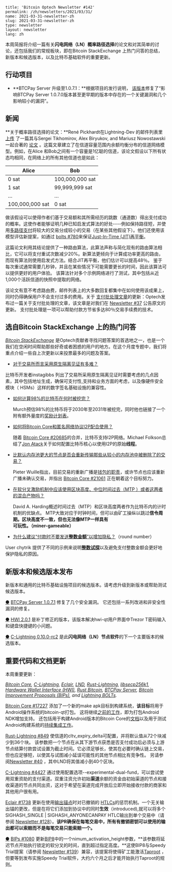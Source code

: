 ```
title: 'Bitcoin Optech Newsletter #142'
permalink: /zh/newsletters/2021/03/31/
name: 2021-03-31-newsletter-zh 
slug: 2021-03-31-newsletter-zh 
type: newsletter
layout: newsletter
lang: zh
```

本周简报将介绍一篇有关**闪电网络（LN）概率路径选择**的论文和对其简单的讨论，还包括我们的常规板块，即在Bitcoin StackExchange 上热门问答的总结，新版本和候选版本，以及比特币基础软件的重要更新。



## 行动项目

- **BTCPay Server 升级至1.0.7.1：**根据项目的发行说明， [该版本](https://github.com/btcpayserver/btcpayserver/releases/tag/v1.0.7.1)修复了“影响BTCPay Server 1.0.7.0版本甚至更早期的版本中存在的一个关键漏洞和几个影响较小的漏洞”。



## 新闻

**关于概率路径选择的论文：**René Pickhardt在Lightning-Dev 的邮件列表里 [上传](https://lists.linuxfoundation.org/pipermail/lightning-dev/2021-March/002984.html) 了一篇其与Sergei Tikhomirov, Alex Biryukov, and Mariusz Nowostawski一起合著的 [论文](https://arxiv.org/abs/2103.08576) 。这篇文章建立了在信道容量范围内余额均衡分布的信道网络模型。例如，在Alice 和Bob之间有一个容量是1亿聪的信道，该论文假设以下所有状态均相同，在网络上的所有其他信道也是如此：

| Alice           | Bob             |
| --------------- | --------------- |
| 0 sat           | 100,000,000 sat |
| 1 sat           | 99,999,999 sat  |
| …               | …               |
| 100,000,000 sat | 0 sat           |

做该假设可以使得作者们基于交易额和其所需经历的跳数（通道数）得出支付成功的概率。这使作者能够证明几种已知启发式算法的好处----例如保持路径短，并使用[多路径支付](https://bitcoinops.org/en/topics/multipath-payments/)将较大的交易分成较小的交易（在某些其他假设下）。他们还使用该模型评估新提案，如通过 [bolts #780](https://github.com/lightningnetwork/lightning-rfc/issues/780)来保证[Just-In-Time (JIT)再平衡](https://bitcoinops.org/en/topics/jit-routing/)。

这篇论文利用其结论提供了一种路由算法，此算法声称与简化现有的路由算法相比，它可以将支付重试次数减少20%。新算法更倾向于计算成功率更高的路由，而现有算法则使用启发式方法。结合JIT再平衡，他们估计可以提高48％。 鉴于每次重试通常需要几秒钟，并且在某些情况下可能需要更长的时间，因此该算法可以提供更好的用户体验。 该算法针对多个示例网络进行了测试，其中包括从近1,000个活跃信道的快照中提取的网络。

该论文有意不考虑路由费，邮件列表上的大多数回复都集中在如何使用该成果上，同时仍得确保用户不会支付过多的费用。关于 [支付批处理文章](https://bitcoinops.org/en/payment-batching/)的更新：Optech发布过一篇关于支付批处理的文章，该文章是对我们在 [Newsletter #37](https://bitcoinops.org/en/newsletters/2019/03/12/#optech-publishes-book-chapter-about-payment-batching) 公告原文的更新。 支付批处理是一项可以帮助付款方节省多达80％交易手续费的技术。

## 选自Bitcoin StackExchange 上的热门问答

*[Bitcoin StackExchange](https://bitcoin.stackexchange.com/)* 是Optech贡献者寻找问题答案的首选地之一，也是一个我们在空闲时间帮助那些好奇或者困惑的用户的地方。在这个月度专题中，我们将重点介绍一些自上次更新以来投票最多的问题及答案。

-  [对于交易所而言采用原生隔离见证有多难？](https://bitcoin.stackexchange.com/a/103674) 

  比特币开发者instagibbs 列出了交易所采用原生隔离见证时需要考虑的几点因素，其中包括地址生成，确保可支付性,支持和业务方面的考虑，以及像硬件安全模块（ HSMs）这样的数字签名基础设施的兼容性。

  

- [如何计算98%的比特币在何时被挖完？](https://bitcoin.stackexchange.com/a/103159)

  Murch预估98%的比特币将于2030年至2031年被挖完，同时他也链接了一个附有额外量度的[奖励计划表](https://docs.google.com/spreadsheets/d/12tR_9WrY0Hj4AQLoJYj9EDBzfA38XIVLQSOOOVePNm0/edit#gid=0)。

  

- [如何将Bitcoin Core和匿名网络协议I2P配合使用？](https://bitcoin.stackexchange.com/a/103402)

  随着 [Bitcoin Core #20685](https://bitcoinops.org/en/newsletters/2021/03/10/#bitcoin-core-20685)的合并，比特币支持I2P网络。Michael Folkson总结了[Jon Atack](https://twitter.com/jonatack/status/1366764964896075776?s=20)关于如何配置比特币核心以使用I2P的原始**线程**。

  

- [比默认内存池更大的节点是否会重新传输那些从较小的内存池中被删除了的交易？](https://bitcoin.stackexchange.com/a/103104)

  Pieter Wuille指出，目前交易的重新广播是[钱包的职责](https://bitcoin.stackexchange.com/questions/103261/does-my-node-rebroadcast-its-mempool-transactions-on-startup/103262#103262)，或许节点也应该重新广播未确认交易，并指出 [Bitcoin Core #21061](https://github.com/bitcoin/bitcoin/issues/21061) 正在朝着这个目标努力。

  

- [在软分叉激励机制中应该使用区块高度、中位时间过去（MTP ）或者这两者的混合产物吗？](https://bitcoin.stackexchange.com/a/103854)

  David A. Harding概述时间过去（MTP）和区块高度两者作为比特币内的计时机制的优缺点。 MTP大致对应于时钟时间，但可以由矿工操纵以跳过**信令周期。**区块高度不一致，但也无法像MTP一样具有**可玩性。（miner-gameable）**

  

- [为什么建议“付款时不要发送**整数金额**”以增加隐私？](https://bitcoin.stackexchange.com/questions/103260/why-is-it-recommended-to-not-send-round-number-amounts-when-making-payments-fo)（round number）

User chytrik 提供了不同的示例来说明[**整数试探**](https://en.bitcoin.it/wiki/Privacy#Round_numbers)以及避免支付整数金额会更好地保护隐私的原因。



## 新版本和候选版本发布

新版本和通用的比特币基础设施项目的候选版本。请考虑升级到新版本或帮助测试候选版本。

[●](https://bitcoinops.org/en/newsletters/2021/03/31/#btcpay-server-1-0-7-1) [BTCPay Server 1.0.7.1](https://github.com/btcpayserver/btcpayserver/releases/tag/v1.0.7.1) 修复了几个安全漏洞。 它还包括一系列改进和非安全性漏洞的修复。

[●](https://bitcoinops.org/en/newsletters/2021/03/31/#hwi-2-0-1) [HWI 2.0.1](https://github.com/bitcoin-core/HWI/releases/tag/2.0.1) 是补丁修正的版本，该版本解决hwi-qt用户界面中Trezor T密码输入和键盘快捷键的小问题。

[●](https://bitcoinops.org/en/newsletters/2021/03/31/#c-lightning-0-10-0-rc2) [C-Lightning 0.10.0-rc2](https://github.com/ElementsProject/lightning/releases/tag/v0.10.0rc2) 是此**闪电网络（LN）节点软件**的下一个主要版本的候选版本。



## 重要代码和文档更新

本周重要更新：

*[Bitcoin Core](https://github.com/bitcoin/bitcoin), [C-Lightning](https://github.com/ElementsProject/lightning), [Eclair](https://github.com/ACINQ/eclair), [LND](https://github.com/lightningnetwork/lnd/), [Rust-Lightning](https://github.com/rust-bitcoin/rust-lightning), [libsecp256k1](https://github.com/bitcoin-core/secp256k1), [Hardware Wallet Interface (HWI)](https://github.com/bitcoin-core/HWI), [Rust Bitcoin](https://github.com/rust-bitcoin/rust-bitcoin), [BTCPay Server](https://github.com/btcpayserver/btcpayserver/), [Bitcoin Improvement Proposals (BIPs)](https://github.com/bitcoin/bips/), and [Lightning BOLTs](https://github.com/lightningnetwork/lightning-rfc/).*

[Bitcoin Core #17227](https://github.com/bitcoin/bitcoin/issues/17227) 添加了一个新的make apk目标到构建系统，**该目标**将用于Android操作系统的bitcoin-qt打包。 这将继续[之前的工作](https://bitcoinops.org/en/newsletters/2019/11/13/#bitcoin-core-16110)，即为打包Android NDK增加支持。 还包括用于构建Android版本的Bitcoin Core的[文档](https://github.com/bitcoin/bitcoin/blob/11840509/doc/build-android.md)以及用于测试Android构建系统的[持续集成工作](https://github.com/bitcoin/bitcoin/blob/11840509/.cirrus.yml#L184-L192)。

[Rust-Lightning #849](https://github.com/rust-bitcoin/rust-lightning/issues/849) 使信道的cltv_expiry_delta可配置，并将默认值从72个块减少到36个块。 该参数把一个节点在从其下游节点获悉是否支付成功后必须与上游节点结算付款尝试设置为截止时间。它必须足够长，使其在必要时确认链上交易，但也应足够短，以使其与试图减小延误可能性的其他节点相比有竞争性。 另请参阅[Newsletter #40](https://bitcoinops.org/en/newsletters/2019/04/02/#lnd-2759) ，其中LND将其值减小到40个区块。

[C-Lightning #4427](https://github.com/ElementsProject/lightning/issues/4427) 通过使用配置选项--experimental-dual-fund，可以尝试使用双重资助的支付渠道。双重注资允许初始**渠道**余额的资金由初始渠道的节点和接收渠道的节点共同出资，这对于希望在渠道完成开放后立即开始接收付款的商家和其他用户很有用。

[Eclair #1738](https://github.com/ACINQ/eclair/issues/1738) 更新在使用[输出锚点](https://bitcoinops.org/en/topics/anchor-outputs/)时对已撤销的 [HTLCs](https://bitcoinops.org/en/topics/htlc/)的惩罚机制。一个无关输出锚的更改，但是在将它们添加到协议中的同时**生效**（introduced),就可以将多个SIGHASH_SINGLE | SIGHASH_ANYONECANPAY HTLC输出到单个交易中（请参阅 [Newsletter #128](https://bitcoinops.org/en/newsletters/2020/12/16/#bolts-803)）。**该PR确保在每笔交易中，所有有撤销密钥可以使用的输出都可以索赔而不是每笔交易只能索赔一个。**

[●](https://bitcoinops.org/en/newsletters/2021/03/31/#bips-1080) [BIPs #1080](https://github.com/bitcoin/bips/issues/1080) 更新[BIP8](https://github.com/bitcoin/bips/blob/master/bip-0008.mediawiki)中的一个nimum_activation_height参数，**该参数将延迟节点开始执行锁定的软分叉的时间，直到超过指定高度。**这使BIP8与Speedy Trial提案（请参阅 [Newsletter #139](https://bitcoinops.org/en/newsletters/2021/03/10/#a-short-duration-attempt-at-miner-activation)）兼容，该提案将使得矿工能激活[Taproot](https://bitcoinops.org/en/topics/taproot/) ，但要等到发布实施Speedy Trial软件，大约六个月之后才能开始执行Taproot的规则。


